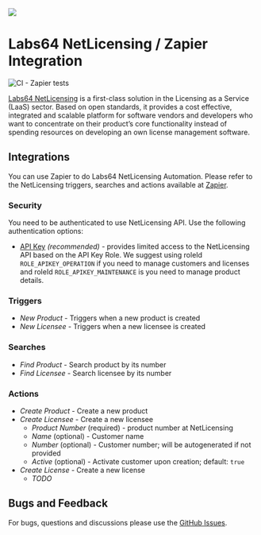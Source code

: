 <img src="https://netlicensing.io/img/netlicensing-stage-twitter.jpg">

# Labs64 NetLicensing / Zapier Integration

![CI - Zapier tests](https://github.com/Labs64/NetLicensing-Zapier/workflows/CI%20-%20Zapier%20tests/badge.svg)

[Labs64 NetLicensing](https://netlicensing.io) is a first-class solution in the Licensing as a Service (LaaS) sector. Based on open standards, it provides a cost effective, integrated and scalable platform for software vendors and developers who want to concentrate on their product’s core functionality instead of spending resources on developing an own license management software.

## Integrations

You can use Zapier to do Labs64 NetLicensing Automation.
Please refer to the NetLicensing triggers, searches and actions available at [Zapier](https://zapier.com/apps/netlicensing).

### Security

You need to be authenticated to use NetLicensing API. Use the following authentication options:
- [API Key](https://netlicensing.io/wiki/security) *(recommended)* - provides limited access to the NetLicensing API based on the API Key Role. We suggest using roleId `ROLE_APIKEY_OPERATION` if you need to manage customers and licenses and roleId `ROLE_APIKEY_MAINTENANCE` is you need to manage product details.

### Triggers
- *New Product* - Triggers when a new product is created
- *New Licensee* - Triggers when a new licensee is created

### Searches
- *Find Product* - Search product by its number
- *Find Licensee* - Search licensee by its number

### Actions
- *Create Product* - Create a new product
- *Create Licensee* - Create a new licensee
  - *Product Number* (required) - product number at NetLicensing
  - *Name* (optional) - Customer name
  - *Number* (optional) - Customer number; will be autogenerated if not provided
  - *Active* (optional) - Activate customer upon creation; default: `true`
- *Create License* - Create a new license
  - *TODO*

## Bugs and Feedback

For bugs, questions and discussions please use the [GitHub Issues](https://github.com/Labs64/NetLicensing-Zapier/issues).
